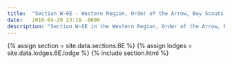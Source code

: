 ```yaml
---
title:  "Section W-6E - Western Region, Order of the Arrow, Boy Scouts of America"
date:   2016-04-29 23:16 -0600
description: "Section W-6E in the Western Region, Order of the Arrow, Boy Scouts of America."
---
```


{% assign section = site.data.sections.6E %}
{% assign lodges = site.data.lodges.6E.lodge %}
{% include section.html %}